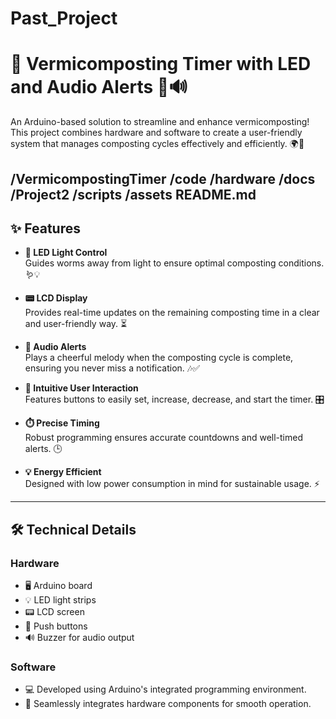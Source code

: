 # Past_Project
# 🌱 Vermicomposting Timer with LED and Audio Alerts 🚦🔊

An Arduino-based solution to streamline and enhance vermicomposting! This project combines hardware and software to create a user-friendly system that manages composting cycles effectively and efficiently. 🌍🌟

/VermicompostingTimer
   /code
   /hardware
   /docs
/Project2
   /scripts
   /assets
README.md
---

## ✨ Features

- **🌟 LED Light Control**  
  Guides worms away from light to ensure optimal composting conditions. 🪱💡

- **📟 LCD Display**  
  Provides real-time updates on the remaining composting time in a clear and user-friendly way. ⏳

- **🎵 Audio Alerts**  
  Plays a cheerful melody when the composting cycle is complete, ensuring you never miss a notification. 🎶✅

- **🔘 Intuitive User Interaction**  
  Features buttons to easily set, increase, decrease, and start the timer. 🎛️

- **⏱️ Precise Timing**  
  Robust programming ensures accurate countdowns and well-timed alerts. 🕒

- **💡 Energy Efficient**  
  Designed with low power consumption in mind for sustainable usage. ⚡

---

## 🛠️ Technical Details

### **Hardware**
- 🖥️ Arduino board
- 💡 LED light strips
- 📟 LCD screen
- 🔘 Push buttons
- 🔊 Buzzer for audio output

### **Software**
- 💻 Developed using Arduino's integrated programming environment.
- 🤖 Seamlessly integrates hardware components for smooth operation.

